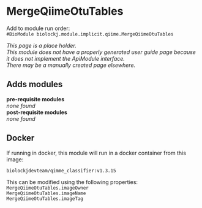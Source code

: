 # MergeQiimeOtuTables
Add to module run order:                    
`#BioModule biolockj.module.implicit.qiime.MergeQiimeOtuTables`

*This page is a place holder.*                   
*This module does not have a properly generated user guide page because it does not implement the ApiModule interface.*                   
*There may be a manually created page elsewhere.*

## Adds modules 
**pre-requisite modules**                    
*none found*                   
**post-requisite modules**                    
*none found*                   

## Docker 
If running in docker, this module will run in a docker container from this image:<br>
```
biolockjdevteam/qimme_classifier:v1.3.15
```
This can be modified using the following properties:<br>
`MergeQiimeOtuTables.imageOwner`<br>
`MergeQiimeOtuTables.imageName`<br>
`MergeQiimeOtuTables.imageTag`<br>

